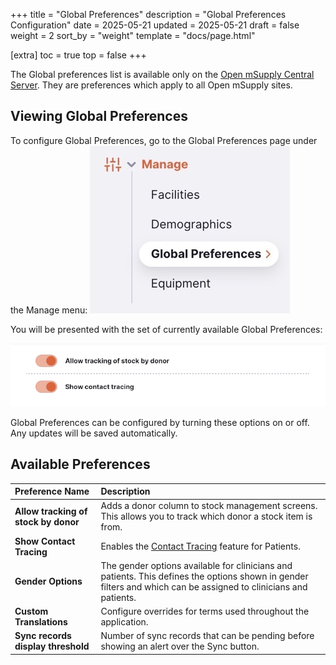 +++
title = "Global Preferences"
description = "Global Preferences Configuration"
date =  2025-05-21
updated = 2025-05-21
draft = false
weight = 2
sort_by = "weight"
template = "docs/page.html"

[extra]
toc = true
top = false
+++

The Global preferences list is available only on the [Open mSupply Central Server](/docs/getting_started/central-server). They are preferences which apply to all Open mSupply sites.

## Viewing Global Preferences

To configure Global Preferences, go to the Global Preferences page under the Manage menu:
![goto: global preferences](images/goto_global_preferences.png)

You will be presented with the set of currently available Global Preferences:

![facility list](images/edit_global_preferences.png)

Global Preferences can be configured by turning these options on or off. Any updates will be saved automatically.

## Available Preferences

| Preference Name                      | Description                                                                                                                                                      |
| :----------------------------------- | :--------------------------------------------------------------------------------------------------------------------------------------------------------------- |
| **Allow tracking of stock by donor** | Adds a donor column to stock management screens. This allows you to track which donor a stock item is from.                                                      |
| **Show Contact Tracing**             | Enables the [Contact Tracing](/docs/programs/program-module/#contact-tracing) feature for Patients.                                                              |
| **Gender Options**                   | The gender options available for clinicians and patients. This defines the options shown in gender filters and which can be assigned to clinicians and patients. |
| **Custom Translations**              | Configure overrides for terms used throughout the application.                                                                                                   |
| **Sync records display threshold**   | Number of sync records that can be pending before showing an alert over the Sync button.                                                                         |

